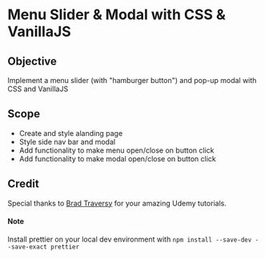 # Menu Slider & Modal with CSS & VanillaJS

## Objective
Implement a menu slider (with "hamburger button") and pop-up modal with CSS and VanillaJS

## Scope
- Create and style alanding page
- Style side nav bar and modal 
- Add functionality to make menu open/close on button click
- Add functionality to make modal open/close on button click

## Credit
Special thanks to [Brad Traversy](https://github.com/bradtraversy) for your amazing Udemy tutorials.

#### Note
Install prettier on your local dev environment with
`npm install --save-dev --save-exact prettier`
